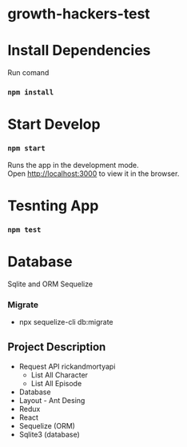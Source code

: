 # growth-hackers-test


# Install Dependencies

Run comand

### `npm install`

# Start Develop

### `npm start`

Runs the app in the development mode.<br />
Open [http://localhost:3000](http://localhost:3000) to view it in the browser.

# Tesnting App

### `npm test`

# Database

Sqlite and ORM Sequelize

### Migrate

- npx sequelize-cli db:migrate

## Project Description

- Request API rickandmortyapi
    - List All Character
    - List All Episode
- Database
- Layout - Ant Desing
- Redux
- React
- Sequelize (ORM)
- Sqlite3 (database)